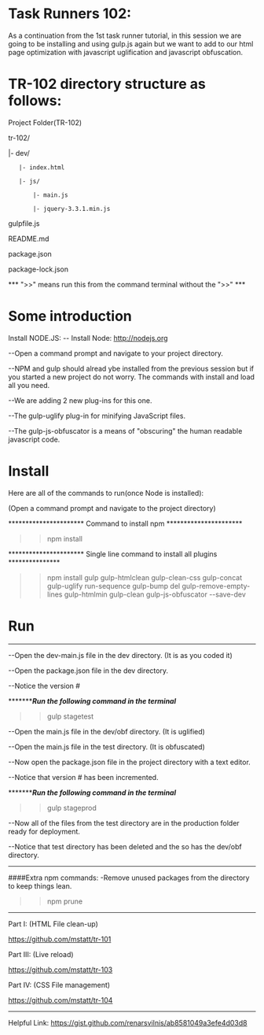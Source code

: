 # Task Runners 102:

As a continuation from the 1st task runner tutorial, in this session we are going to be installing and using gulp.js again but we want to add to our html page optimization with javascript uglification and javascript obfuscation.

# TR-102 directory structure as follows:
Project Folder(TR-102)

tr-102/

   |- dev/
   
       |- index.html
       
       |- js/
       
           |- main.js
           
           |- jquery-3.3.1.min.js
      
gulpfile.js

README.md

package.json

package-lock.json


*** ">>" means run this from the command terminal without the ">>" ***

# Some introduction
Install NODE.JS:
-- Install Node:
http://nodejs.org

--Open a command prompt and navigate to your project directory.

--NPM and gulp should alread ybe installed from the previous session but if you started a new project do not worry. The commands with install and load all you need.

--We are adding 2 new plug-ins for this one.

--The gulp-uglify plug-in for minifying JavaScript files.

--The gulp-js-obfuscator is a means of "obscuring" the human readable javascript code.

# Install
Here are all of the commands to run(once Node is installed):

(Open a command prompt and navigate to the project directory)

********************** Command to install npm **********************
>>npm install

********************** Single line command to install all plugins ***************
>>npm install gulp gulp-htmlclean gulp-clean-css gulp-concat gulp-uglify run-sequence gulp-bump del gulp-remove-empty-lines gulp-htmlmin  gulp-clean gulp-js-obfuscator --save-dev


# Run
************************************************

--Open the dev-main.js file in the dev directory. (It is as you coded it)

--Open the package.json file in the dev directory.

--Notice the version #


**********************Run the following command in the terminal***************
>>gulp stagetest


--Open the main.js file in the dev/obf directory. (It is uglified)

--Open the main.js file in the test directory. (It is obfuscated)

--Now open the package.json file in the project directory with a text editor.

--Notice that version # has been incremented.

**********************Run the following command in the terminal***************
>>gulp stageprod

--Now all of the files from the test directory are in the production folder ready for deployment.

--Notice that test directory has been deleted and the so has the dev/obf directory.

************************************************
####Extra npm commands:
-Remove unused packages from the directory to keep things lean.

>>npm prune

************************************************
Part I: (HTML File clean-up)

https://github.com/mstatt/tr-101

Part III: (Live reload)

https://github.com/mstatt/tr-103

Part IV: (CSS File management)

https://github.com/mstatt/tr-104

************************************************
Helpful Link:
https://gist.github.com/renarsvilnis/ab8581049a3efe4d03d8
